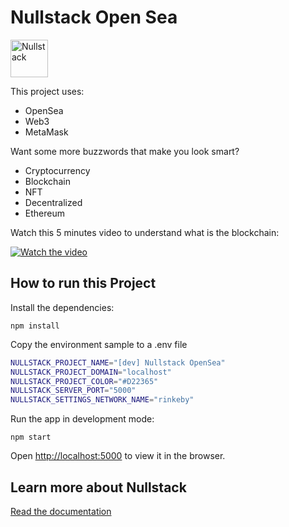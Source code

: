 # Nullstack Open Sea

<img src='https://raw.githubusercontent.com/nullstack/nullstack/master/nullstack.png' height='60' alt='Nullstack' />

This project uses:

- OpenSea
- Web3
- MetaMask

Want some more buzzwords that make you look smart?

- Cryptocurrency
- Blockchain
- NFT
- Decentralized
- Ethereum

Watch this 5 minutes video to understand what is the blockchain:

[![Watch the video](https://img.youtube.com/vi/GUs5y9leCyA/maxresdefault.jpg)](https://www.youtube.com/watch?v=GUs5y9leCyA)

## How to run this Project

Install the dependencies:

`npm install`

Copy the environment sample to a .env file

```sh
NULLSTACK_PROJECT_NAME="[dev] Nullstack OpenSea"
NULLSTACK_PROJECT_DOMAIN="localhost"
NULLSTACK_PROJECT_COLOR="#D22365"
NULLSTACK_SERVER_PORT="5000"
NULLSTACK_SETTINGS_NETWORK_NAME="rinkeby"
```

Run the app in development mode:

`npm start`

Open [http://localhost:5000](http://localhost:5000) to view it in the browser.

## Learn more about Nullstack

[Read the documentation](https://nullstack.app/documentation)